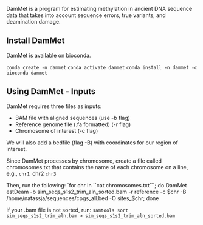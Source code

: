 DamMet is a program for estimating methylation in ancient DNA sequence data that takes into account sequence errors, true variants, and deamination damage. 
## Install DamMet
DamMet is available on bioconda. 

`conda create -n dammet`
`conda activate dammet`
`conda install -n dammet -c bioconda dammet`
## Using DamMet - Inputs
DamMet requires three files as inputs: 
- BAM file with aligned sequences (use -b flag)
- Reference genome file (.fa formatted) (-r flag)
- Chromosome of interest (-c flag)

We will also add a bedfile (flag -B) with coordinates for our region of interest. 

Since DamMet processes by chromosome, create a file called chromosomes.txt that contains the name of each chromosome on a line, e.g., 
`chr1
`chr2
`chr3`

Then, run the following: 
`for chr in ``cat chromosomes.txt```; do DamMet estDeam -b sim_seqs_s1s2_trim_aln_sorted.bam -r reference -c $chr -B /home/natassja/sequences/cpgs_all.bed -O sites_$chr; done

If your .bam file is not sorted, run: 
`samtools sort sim_seqs_s1s2_trim_aln.bam > sim_seqs_s1s2_trim_aln_sorted.bam`
